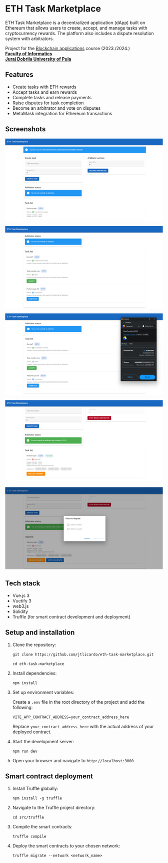 # ETH Task Marketplace

ETH Task Marketplace is a decentralized application (dApp) built on Ethereum that allows users to create, accept, and manage tasks with cryptocurrency rewards. The platform also includes a dispute resolution system with arbitrators.

Project for the [Blockchain applications](https://fipu.unipu.hr/fipu/en/course/bcinf) course (2023./2024.)  
[**Faculty of Informatics**](https://fipu.unipu.hr/)  
[**Juraj Dobrila University of Pula**](https://www.unipu.hr/)  

## Features

- Create tasks with ETH rewards
- Accept tasks and earn rewards
- Complete tasks and release payments
- Raise disputes for task completion
- Become an arbitrator and vote on disputes
- MetaMask integration for Ethereum transactions

## Screenshots

![image](./screenshots/5.png)

![image](./screenshots/1.png)

![image](./screenshots/2.png)

![image](./screenshots/3.png)

![image](./screenshots/4.png)

## Tech stack

- Vue.js 3
- Vuetify 3
- web3.js
- Solidity
- Truffle (for smart contract development and deployment)

## Setup and installation

1. Clone the repository:

   ```
   git clone https://github.com/jtlicardo/eth-task-marketplace.git
   ```
   ```
   cd eth-task-marketplace
   ```

2. Install dependencies:

   ```
   npm install
   ```

3. Set up environment variables:

   Create a `.env` file in the root directory of the project and add the following:

   ```
   VITE_APP_CONTRACT_ADDRESS=your_contract_address_here
   ```

   Replace `your_contract_address_here` with the actual address of your deployed contract.

4. Start the development server:

   ```
   npm run dev
   ```

5. Open your browser and navigate to `http://localhost:3000`

## Smart contract deployment

1. Install Truffle globally:

   ```
   npm install -g truffle
   ```

2. Navigate to the Truffle project directory:

   ```
   cd src/truffle
   ```

3. Compile the smart contracts:

   ```
   truffle compile
   ```

4. Deploy the smart contracts to your chosen network:
   ```
   truffle migrate --network <network_name>
   ```
